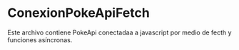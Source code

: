 # ConexionPokeApiFetch
Este archivo contiene PokeApi conectadaa a javascript por medio de fecth y funciones asíncronas.
